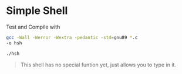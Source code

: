 # Simple Shell

Test and Compile with
```bash
gcc -Wall -Werror -Wextra -pedantic -std=gnu89 *.c
-o hsh
```
```bash
./hsh
```

> This shell has no special funtion yet, just allows you to type in it.